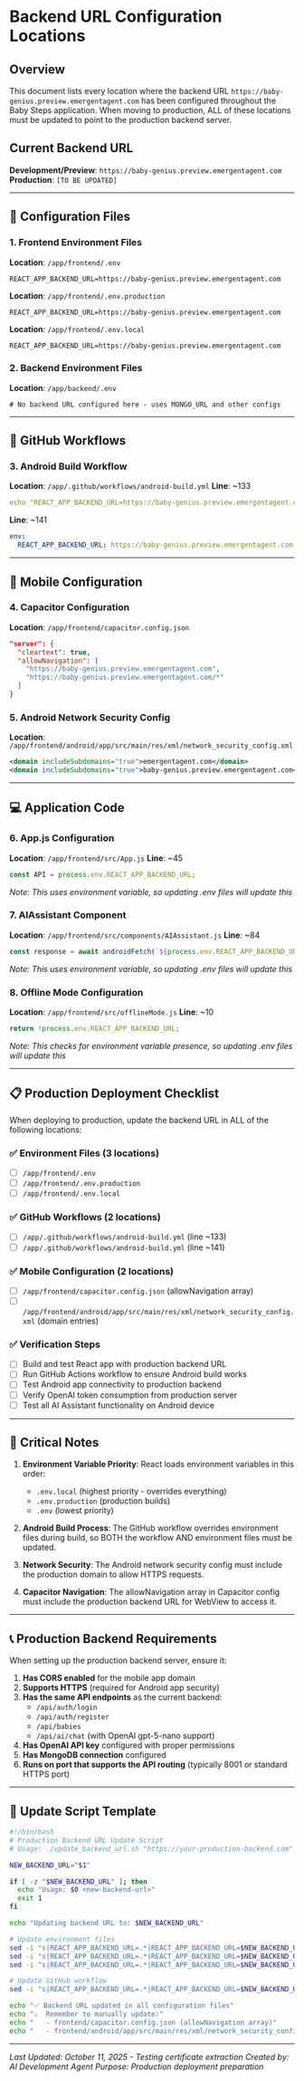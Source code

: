# Backend URL Configuration Locations

## Overview
This document lists every location where the backend URL `https://baby-genius.preview.emergentagent.com` has been configured throughout the Baby Steps application. When moving to production, ALL of these locations must be updated to point to the production backend server.

## Current Backend URL
**Development/Preview**: `https://baby-genius.preview.emergentagent.com`
**Production**: `[TO BE UPDATED]`

---

## 🔧 Configuration Files

### 1. Frontend Environment Files
**Location**: `/app/frontend/.env`
```
REACT_APP_BACKEND_URL=https://baby-genius.preview.emergentagent.com
```

**Location**: `/app/frontend/.env.production` 
```
REACT_APP_BACKEND_URL=https://baby-genius.preview.emergentagent.com
```

**Location**: `/app/frontend/.env.local`
```
REACT_APP_BACKEND_URL=https://baby-genius.preview.emergentagent.com
```

### 2. Backend Environment Files
**Location**: `/app/backend/.env`
```
# No backend URL configured here - uses MONGO_URL and other configs
```

---

## 🤖 GitHub Workflows

### 3. Android Build Workflow
**Location**: `/app/.github/workflows/android-build.yml`
**Line**: ~133
```yaml
echo "REACT_APP_BACKEND_URL=https://baby-genius.preview.emergentagent.com" > .env.production
```

**Line**: ~141
```yaml
env:
  REACT_APP_BACKEND_URL: https://baby-genius.preview.emergentagent.com
```

---

## 📱 Mobile Configuration

### 4. Capacitor Configuration
**Location**: `/app/frontend/capacitor.config.json`
```json
"server": {
  "cleartext": true,
  "allowNavigation": [
    "https://baby-genius.preview.emergentagent.com",
    "https://baby-genius.preview.emergentagent.com/*"
  ]
}
```

### 5. Android Network Security Config
**Location**: `/app/frontend/android/app/src/main/res/xml/network_security_config.xml`
```xml
<domain includeSubdomains="true">emergentagent.com</domain>
<domain includeSubdomains="true">baby-genius.preview.emergentagent.com</domain>
```

---

## 💻 Application Code

### 6. App.js Configuration
**Location**: `/app/frontend/src/App.js`
**Line**: ~45
```javascript
const API = process.env.REACT_APP_BACKEND_URL;
```
*Note: This uses environment variable, so updating .env files will update this*

### 7. AIAssistant Component
**Location**: `/app/frontend/src/components/AIAssistant.js`
**Line**: ~84
```javascript
const response = await androidFetch(`${process.env.REACT_APP_BACKEND_URL}/api/ai/chat`, {
```
*Note: This uses environment variable, so updating .env files will update this*

### 8. Offline Mode Configuration
**Location**: `/app/frontend/src/offlineMode.js`
**Line**: ~10
```javascript
return !process.env.REACT_APP_BACKEND_URL;
```
*Note: This checks for environment variable presence, so updating .env files will update this*

---

## 📋 Production Deployment Checklist

When deploying to production, update the backend URL in ALL of the following locations:

### ✅ Environment Files (3 locations)
- [ ] `/app/frontend/.env`
- [ ] `/app/frontend/.env.production`
- [ ] `/app/frontend/.env.local`

### ✅ GitHub Workflows (2 locations)
- [ ] `/app/.github/workflows/android-build.yml` (line ~133)
- [ ] `/app/.github/workflows/android-build.yml` (line ~141)

### ✅ Mobile Configuration (2 locations)
- [ ] `/app/frontend/capacitor.config.json` (allowNavigation array)
- [ ] `/app/frontend/android/app/src/main/res/xml/network_security_config.xml` (domain entries)

### ✅ Verification Steps
- [ ] Build and test React app with production backend URL
- [ ] Run GitHub Actions workflow to ensure Android build works
- [ ] Test Android app connectivity to production backend
- [ ] Verify OpenAI token consumption from production server
- [ ] Test all AI Assistant functionality on Android device

---

## 🚨 Critical Notes

1. **Environment Variable Priority**: React loads environment variables in this order:
   - `.env.local` (highest priority - overrides everything)
   - `.env.production` (production builds)
   - `.env` (lowest priority)

2. **Android Build Process**: The GitHub workflow overrides environment files during build, so BOTH the workflow AND environment files must be updated.

3. **Network Security**: The Android network security config must include the production domain to allow HTTPS requests.

4. **Capacitor Navigation**: The allowNavigation array in Capacitor config must include the production backend URL for WebView to access it.

---

## 📞 Production Backend Requirements

When setting up the production backend server, ensure it:

1. **Has CORS enabled** for the mobile app domain
2. **Supports HTTPS** (required for Android app security)
3. **Has the same API endpoints** as the current backend:
   - `/api/auth/login`
   - `/api/auth/register`
   - `/api/babies`
   - `/api/ai/chat` (with OpenAI gpt-5-nano support)
4. **Has OpenAI API key** configured with proper permissions
5. **Has MongoDB connection** configured
6. **Runs on port that supports the API routing** (typically 8001 or standard HTTPS port)

---

## 🔄 Update Script Template

```bash
#!/bin/bash
# Production Backend URL Update Script
# Usage: ./update_backend_url.sh "https://your-production-backend.com"

NEW_BACKEND_URL="$1"

if [ -z "$NEW_BACKEND_URL" ]; then
  echo "Usage: $0 <new-backend-url>"
  exit 1
fi

echo "Updating backend URL to: $NEW_BACKEND_URL"

# Update environment files
sed -i "s|REACT_APP_BACKEND_URL=.*|REACT_APP_BACKEND_URL=$NEW_BACKEND_URL|g" frontend/.env
sed -i "s|REACT_APP_BACKEND_URL=.*|REACT_APP_BACKEND_URL=$NEW_BACKEND_URL|g" frontend/.env.production
sed -i "s|REACT_APP_BACKEND_URL=.*|REACT_APP_BACKEND_URL=$NEW_BACKEND_URL|g" frontend/.env.local

# Update GitHub workflow
sed -i "s|REACT_APP_BACKEND_URL=.*|REACT_APP_BACKEND_URL=$NEW_BACKEND_URL|g" .github/workflows/android-build.yml

echo "✅ Backend URL updated in all configuration files"
echo "⚠️  Remember to manually update:"
echo "   - frontend/capacitor.config.json (allowNavigation array)"
echo "   - frontend/android/app/src/main/res/xml/network_security_config.xml (domain entries)"
```

---

*Last Updated: October 11, 2025 - Testing certificate extraction*
*Created by: AI Development Agent*
*Purpose: Production deployment preparation*